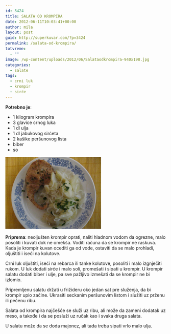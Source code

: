 ```yaml
---
id: 3424
title: SALATA OD KROMPIRA
date: 2012-06-11T10:03:41+00:00
author: mila
layout: post
guid: http://superkuvar.com/?p=3424
permalink: /salata-od-krompira/
totvreme:
  - ""
image: /wp-content/uploads/2012/06/Salataodkrompira-940x198.jpg
categories:
  - salate
tags:
  - crni luk
  - krompir
  - sirće
---
```

**Potrebno je**:

  * 1 kilogram krompira
  * 3 glavice crnog luka
  * 1 dl ulja
  * 1 dl jabukovog sirćeta
  * 2 kašike peršunovog lista
  * biber
  * so

<img class="alignnone size-medium wp-image-3425" title="Salataodkrompira" src="/wp-content/uploads/2012/06/Salataodkrompira-1024x768.jpg" alt="" width="300" height="225" /> 

**Priprema**: neoljušten krompir oprati, naliti hladnom vodom da ogrezne, malo posoliti i kuvati dok ne omekša. Voditi računa da se krompir ne raskuva. Kada je krompir kuvan ocediti ga od vode, ostaviti da se malo prohladi, oljuštiti i iseći na kolutove.

Crni luk oljuštiti, iseći na rebarca ili tanke kolutove, posoliti i malo izgnječiti rukom. U luk dodati sirće i malo soli, promešati i sipati u krompir. U krompir salatu dodati biber i ulje, pa sve pažljivo izmešati da se krompir ne bi izlomio.

Pripremljenu salatu držati u frižideru oko jedan sat pre služenja, da bi krompir upio začine. Ukrasiti seckanim peršunovim listom i služiti uz prženu ili pečenu ribu.

Salata od krompira najčešće se služi uz ribu, ali može da zameni dodatak uz meso, a takođe i da se posluži uz ručak kao i svaka druga salata.

U salatu može da se doda majonez, ali tada treba sipati vrlo malo ulja.
